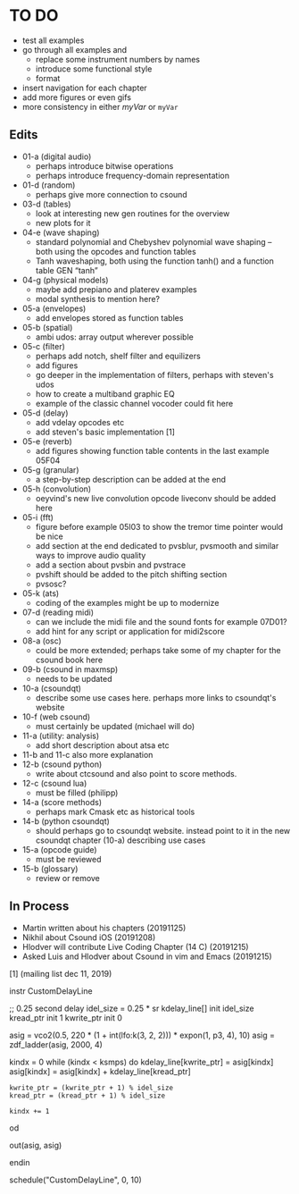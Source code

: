 TO DO
=====

- test all examples
- go through all examples and
    - replace some instrument numbers by names
    - introduce some functional style
    - format 
- insert navigation for each chapter
- add more figures or even gifs
- more consistency in either *myVar* or `myVar` 


Edits
-----

- 01-a (digital audio)
    - perhaps introduce bitwise operations
    - perhaps introduce frequency-domain representation
- 01-d (random)
    - perhaps give more connection to csound
- 03-d (tables)
    - look at interesting new gen routines for the overview
    - new plots for it
- 04-e (wave shaping)
    - standard polynomial and Chebyshev polynomial wave shaping – both using
      the opcodes and function tables
    - Tanh waveshaping, both using the function tanh() and a function table
      GEN “tanh”
- 04-g (physical models)
    - maybe add prepiano and platerev examples
    - modal synthesis to mention here?
- 05-a (envelopes)
    - add envelopes stored as function tables
- 05-b (spatial)
    - ambi udos: array output wherever possible
- 05-c (filter)
    - perhaps add notch, shelf filter and equilizers
    - add figures
    - go deeper in the implementation of filters, perhaps with steven's udos
    - how to create a multiband graphic EQ
    - example of the classic channel vocoder could fit here
- 05-d (delay)
    - add vdelay opcodes etc
    - add steven's basic implementation [1]
- 05-e (reverb)
    - add figures showing function table contents in the last example 05F04
- 05-g (granular)
    - a step-by-step description can be added at the end
- 05-h (convolution)
    - oeyvind's new live convolution opcode liveconv should be added here
- 05-i (fft)
    - figure before example 05I03 to show the tremor time pointer would be nice
    - add section at the end dedicated to pvsblur, pvsmooth and similar ways
      to improve audio quality
    - add a section about pvsbin and pvstrace
    - pvshift should be added to the pitch shifting section
    - pvsosc?
- 05-k (ats)
    - coding of the examples might be up to modernize
- 07-d (reading midi)
    - can we include the midi file and the sound fonts for example 07D01?
    - add hint for any script or application for midi2score
- 08-a (osc)
    - could be more extended; perhaps take some of my chapter for the
      csound book here
- 09-b (csound in maxmsp) 
    - needs to be updated
- 10-a (csoundqt) 
    - describe some use cases here. perhaps more links to csoundqt's website
- 10-f (web csound) 
    - must certainly be updated (michael will do)
- 11-a (utility: analysis)
    - add short description about atsa etc
- 11-b and 11-c also more explanation
- 12-b (csound python)
    - write about ctcsound and also point to score methods.
- 12-c (csound lua) 
    - must be filled (philipp)
- 14-a (score methods)
    - perhaps mark Cmask etc as historical tools
- 14-b (python csoundqt)
    - should perhaps go to csoundqt website. instead point to it in the
      new csoundqt chapter (10-a) describing use cases
- 15-a (opcode guide) 
    - must be reviewed
- 15-b (glossary)
    - review or remove



In Process
----------

- Martin written about his chapters (20191125)
- Nikhil about Csound iOS (20191208)
- Hlodver will contribute Live Coding Chapter (14 C) (20191215)
- Asked Luis and Hlodver about Csound in vim and Emacs (20191215)


[1] (mailing list dec 11, 2019)

instr CustomDelayLine

  ;; 0.25 second delay
  idel_size = 0.25 * sr
  kdelay_line[] init idel_size
  kread_ptr init 1
  kwrite_ptr init 0

  asig = vco2(0.5, 220 * (1 + int(lfo:k(3, 2, 2))) * expon(1, p3, 4), 10)
  asig = zdf_ladder(asig, 2000, 4)

  kindx = 0
  while (kindx < ksmps) do
    kdelay_line[kwrite_ptr] = asig[kindx]
    asig[kindx] = asig[kindx] + kdelay_line[kread_ptr]

    kwrite_ptr = (kwrite_ptr + 1) % idel_size
    kread_ptr = (kread_ptr + 1) % idel_size

    kindx += 1
  od

  out(asig, asig)

endin

schedule("CustomDelayLine", 0, 10)


